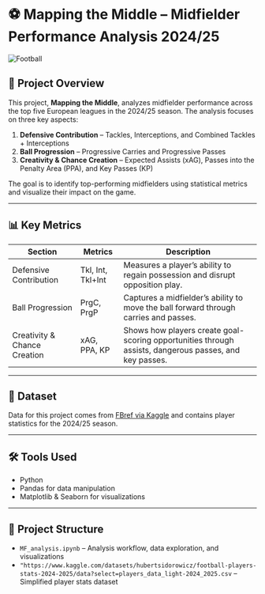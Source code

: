 # ⚽ Mapping the Middle – Midfielder Performance Analysis 2024/25

![Football](https://images.unsplash.com/photo-1551115660-1f1f7a5e7f3e?crop=entropy\&cs=tinysrgb\&fit=max\&fm=jpg\&ixid=MnwzNjUyOXwwfDF8c2VhcmNofDF8fGZvb3RiYWxsfGVufDB8fHx8MTY5MjA4MzM1Ng\&ixlib=rb-4.0.3\&q=80\&w=1080)

## 📝 Project Overview

This project, **Mapping the Middle**, analyzes midfielder performance across the top five European leagues in the 2024/25 season. The analysis focuses on three key aspects:

1. **Defensive Contribution** – Tackles, Interceptions, and Combined Tackles + Interceptions
2. **Ball Progression** – Progressive Carries and Progressive Passes
3. **Creativity & Chance Creation** – Expected Assists (xAG), Passes into the Penalty Area (PPA), and Key Passes (KP)

The goal is to identify top-performing midfielders using statistical metrics and visualize their impact on the game.

---

## 📊 Key Metrics

| Section                      | Metrics           | Description                                                                                            |
| ---------------------------- | ----------------- | ------------------------------------------------------------------------------------------------------ |
| Defensive Contribution       | Tkl, Int, Tkl+Int | Measures a player’s ability to regain possession and disrupt opposition play.                          |
| Ball Progression             | PrgC, PrgP        | Captures a midfielder’s ability to move the ball forward through carries and passes.                   |
| Creativity & Chance Creation | xAG, PPA, KP      | Shows how players create goal-scoring opportunities through assists, dangerous passes, and key passes. |

---

## 📂 Dataset

Data for this project comes from [FBref via Kaggle](https://www.kaggle.com/datasets/hubertsidorowicz/football-players-stats-2024-2025/data?select=players_data_light-2024_2025.csv) and contains player statistics for the 2024/25 season.

---

## 🛠 Tools Used

* Python
* Pandas for data manipulation
* Matplotlib & Seaborn for visualizations

---

## 🔗 Project Structure

* `MF_analysis.ipynb` – Analysis workflow, data exploration, and visualizations
* `"https://www.kaggle.com/datasets/hubertsidorowicz/football-players-stats-2024-2025/data?select=players_data_light-2024_2025.csv` – Simplified player stats dataset

